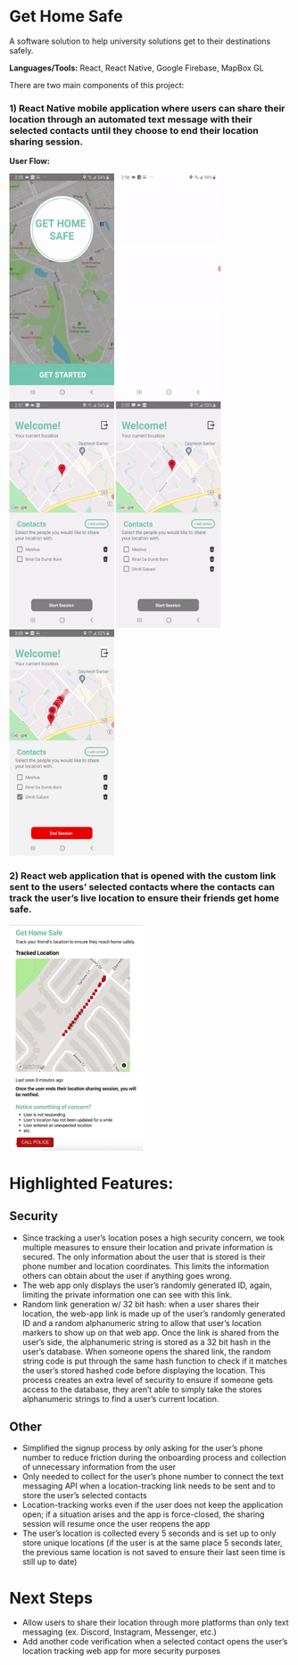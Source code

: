 # Get Home Safe
A software solution to help university solutions get to their destinations safely.

**Languages/Tools:** React, React Native, Google Firebase, MapBox GL

There are two main components of this project:
### 1) React Native mobile application where users can share their location through an automated text message with their selected contacts until they choose to end their location sharing session.

**User Flow:**

<img src="https://github.com/binalpreetkalra/get-home-safe/blob/mobile-app/gifs/home%20and%20login.gif" width="187.5" height="406" /> <img src="https://github.com/binalpreetkalra/get-home-safe/blob/mobile-app/gifs/verification%20x2.gif" width="187.5" height="406" /> <img src="https://github.com/binalpreetkalra/get-home-safe/blob/mobile-app/gifs/addcontact2.gif" width="187.5" height="406" /> <img src="https://github.com/binalpreetkalra/get-home-safe/blob/mobile-app/gifs/send%20link.gif" width="187.5" height="406" /> <img src="https://github.com/binalpreetkalra/get-home-safe/blob/mobile-app/gifs/endsession.gif" width="187.5" height="406" />  

### 2) React web application that is opened with the custom link sent to the users’ selected contacts where the contacts can track the user’s live location to ensure their friends get home safe.

<img src="https://github.com/binalpreetkalra/get-home-safe/blob/mobile-app/gifs/webapp.gif" width="240" height="406" />

# Highlighted Features:

## Security
- Since tracking a user’s location poses a high security concern, we took multiple measures to ensure their location and private information is secured. The only information about the user that is stored is their phone number and location coordinates. This limits the information others can obtain about the user if anything goes wrong. 
- The web app only displays the user’s randomly generated ID, again, limiting the private information one can see with this link.
- Random link generation w/ 32 bit hash: when a user shares their location, the web-app link is made up of the user’s randomly generated ID and a random alphanumeric string to allow that user’s location markers to show up on that web app. Once the link is shared from the user’s side, the alphanumeric string is stored as a 32 bit hash in the user’s database. When someone opens the shared link, the random string code is put through the same hash function to check if it matches the user’s stored hashed code before displaying the location. This process creates an extra level of security to ensure if someone gets access to the database, they aren’t able to simply take the stores alphanumeric strings to find a user’s current location.

## Other
- Simplified the signup process by only asking for the user’s phone number to reduce friction during the onboarding process and collection of unnecessary information from the user
- Only needed to collect for the user’s phone number to connect the text messaging API when a location-tracking link needs to be sent and to store the user’s selected contacts
- Location-tracking works even if the user does not keep the application open; if a situation arises and the app is force-closed, the sharing session will resume once the user reopens the app
- The user’s location is collected every 5 seconds and is set up to only store unique locations (if the user is at the same place 5 seconds later, the previous same location is not saved to ensure their last seen time is still up to date)


# Next Steps
- Allow users to share their location through more platforms than only text messaging (ex. Discord, Instagram, Messenger, etc.)
- Add another code verification when a selected contact opens the user’s location tracking web app for more security purposes
